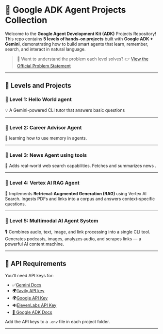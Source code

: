 

# 🤖 Google ADK Agent Projects Collection

Welcome to the **Google Agent Development Kit (ADK)** Projects Repository!
This repo contains **5 levels of hands-on projects** built with **Google ADK + Gemini**, demonstrating how to build smart agents that learn, remember, search, and interact in natural language.

> 📌 Want to understand the problem each level solves?
> 👉 [View the Official Problem Statement](https://github.com/cladius/agentic-ai/blob/master/sample_problem.md)

---

## 🧩 Levels and Projects

### 🔹 **Level 1: Hello World agent**

💡 A Gemini-powered CLI tutor that answers basic questions 

---

### 🔹 **Level 2: Career Advisor Agent**

🧠 learning how to use memory in agents.

---

### 🔹 **Level 3: News Agent using tools**

📰 Adds real-world web search capabilities. Fetches and summarizes news . 

---

### 🔹 **Level 4: Vertex AI RAG Agent**

📂 Implements **Retrieval-Augmented Generation (RAG)** using Vertex AI Search. Ingests PDFs and links into a corpus and answers context-specific questions.

---

### 🔹 **Level 5: Multimodal AI Agent System**

🎙 Combines audio, text, image, and link processing into a single CLI tool. Generates podcasts, images, analyzes audio, and scrapes links — a powerful AI content machine.

---

## 🔐 API Requirements

You'll need API keys for:

* ✅[Gemini Docs](https://ai.google.dev/)
* 🌍[Tavily API key](https://app.tavily.com/)
* 🌍[Google API Key](https://aistudio.google.com/apikey)
* 🔊[ElevenLabs API Key](https://elevenlabs.io/app/settings/api-keys)
* [🧠 Google ADK Docs](https://cloud.google.com/agent-development/docs)

Add the API keys to a `.env` file in each project folder.

---

